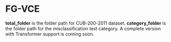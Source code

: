 # FG-VCE
**total_folder** is the folder path for CUB-200-2011 dataset.
**category_folder** is the folder path for the misclassification test category.
A complete version with Transformer support is coming soon.
